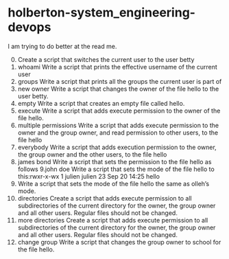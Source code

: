 # holberton-system_engineering-devops
I am trying to do better at the read me. 



0. Create a script that switches the current user to the user betty
1. whoami Write a script that prints the effective username of the current user
2. groups Write a script that prints all the groups the current user is part of
3. new owner Write a script that changes the owner of the file hello to the user betty.
4. empty Write a script that creates an empty file called hello.
5. execute Write a script that adds execute permission to the owner of the file hello.
6. multiple permissions Write a script that adds execute permission to the owner and the group owner, and read permission to other users, to the file hello
7. everybody Write a script that adds execution permission to the owner, the group owner and the other users, to the file hello
8. james bond Write a script that sets the permission to the file hello as follows
9.john doe Write a script that sets the mode of the file hello to this:rwxr-x-wx 1 julien julien 23 Sep 20 14:25 hello
10. Write a script that sets the mode of the file hello the same as olleh’s mode.
11. directories Create a script that adds execute permission to all subdirectories of the current directory for the owner, the group owner and all other users. Regular files should not be changed.
12. more directories Create a script that adds execute permission to all subdirectories of the current directory for the owner, the group owner and all other users. Regular files should not be changed.
13. change group Write a script that changes the group owner to school for the file hello.
